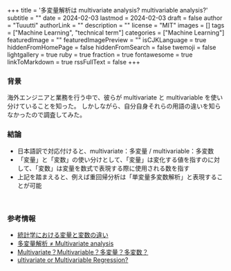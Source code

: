 +++
title = '多変量解析は multivariate analysis? multivariable analysis?'
subtitle = ""
date = 2024-02-03
lastmod = 2024-02-03
draft = false
author = "Tuuutti"
authorLink = ""
description = ""
license = "MIT"
images = []
tags = ["Machine Learning", "technical term"]
categories = ["Machine Learning"]
featuredImage = ""
featuredImagePreview = ""
isCJKLanguage = true
hiddenFromHomePage = false
hiddenFromSearch = false
twemoji = false
lightgallery = true
ruby = true
fraction = true
fontawesome = true
linkToMarkdown = true
rssFullText = false
+++

<!--more-->

### 背景
海外エンジニアと業務を行う中で、彼らが multivariate と multivariable を使い分けていることを知った。
しかしながら、自分自身それらの用語の違いを知らなかったので調査してみた。

### 結論
- 日本語訳で対応付けると、multivariate：多変量 / multivariable：多変数
- 「変量」と「変数」の使い分けとして、「変量」は変化する値を指すのに対して、「変数」は変量を数式で表現する際に使用される数を指す
- 上記を踏まえると、例えば重回帰分析は「単変量多変数解析」と表現することが可能
<br>

### 参考情報
- [統計学における変量と変数の違い](https://work-in-progress.hatenablog.com/entry/2018/11/14/204905)
- [多変量解析 ≠ Multivariate analysis](http://nakashimada.blog.jp/archives/35384287.html)
- [Multivariate？Multivariable？多変量？多変数？](https://necostat.hatenablog.jp/entry/2022/10/31/070059)
- [ultivariate or Multivariable Regression?](https://www.ncbi.nlm.nih.gov/pmc/articles/PMC3518362/)